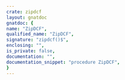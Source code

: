 ```yaml
---
crate: zipdcf
layout: gnatdoc
gnatdoc: {
name: "ZipDCF",
qualified_name: "ZipDCF",
signature: "zipdcf()$",
enclosing: "",
is_private: false,
documentation: "",
documentation_snippet: "procedure ZipDCF",
}
---
```

